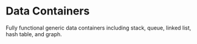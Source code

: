 Data Containers
===============

Fully functional generic data containers including stack, queue, linked list, hash table, and graph.
